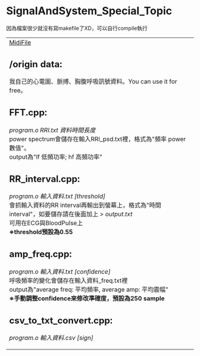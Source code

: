 # SignalAndSystem_Special_Topic

因為檔案很少就沒有寫makefile了XD，可以自行compile執行

<table>

<tr valign="top"><td>
	<a href="http://midifile.sapp.org/class/MidiFile">MidiFile</a>
  
## /origin data: 
我自己的心電圖、脈搏、胸腹呼吸訊號資料。You can use it for free。   

## FFT.cpp: 
*program.o RRI.txt 資料時間長度*   
power spectrum會儲存在輸入RRI_psd.txt裡，格式為"頻率 power數值"。   
output為"lf 低頻功率; hf 高頻功率"   

## RR_interval.cpp: 
*program.o 輸入資料.txt [threshold]*  
會抓輸入資料的RR interval再輸出到螢幕上，格式為"時間 interval"，如要儲存請在後面加上 *> output.txt*   
可用在ECG與BloodPulse上  
**※threshold預設為0.55**   

## amp_freq.cpp: 
*program.o 輸入資料.txt [confidence]*   
呼吸頻率的變化會儲存在輸入資料_freq.txt裡   
output為"average freq: 平均頻率, average amp: 平均震幅"   
**※手動調整confidence來修改準確度，預設為250 sample**

## csv_to_txt_convert.cpp:
*program.o 輸入資料.csv [sign]*   
